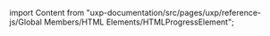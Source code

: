 
import Content from "uxp-documentation/src/pages/uxp/reference-js/Global Members/HTML Elements/HTMLProgressElement";

<Content query="product=photoshop"/>
